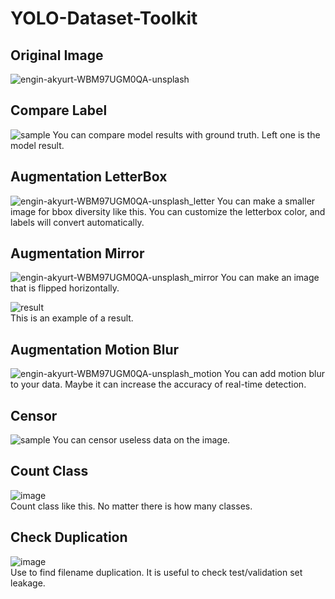 # YOLO-Dataset-Toolkit

## Original Image

![engin-akyurt-WBM97UGM0QA-unsplash](https://user-images.githubusercontent.com/97486738/199654238-b0f392aa-4ccb-407d-b75d-fff29c618d31.jpg)



## Compare Label

![sample](https://user-images.githubusercontent.com/97486738/199668616-eef13d3c-4928-46ef-99e2-f98f4f501e52.jpg)
You can compare model results with ground truth. Left one is the model result.


## Augmentation LetterBox

![engin-akyurt-WBM97UGM0QA-unsplash_letter](https://user-images.githubusercontent.com/97486738/199421470-261adba3-cc29-4604-9d7f-5caad7440c2e.jpg)
You can make a smaller image for bbox diversity like this. You can customize the letterbox color, and labels will convert automatically.



## Augmentation Mirror

![engin-akyurt-WBM97UGM0QA-unsplash_mirror](https://user-images.githubusercontent.com/97486738/199422839-112d6365-0cba-4d14-a918-a5b36a9f4463.jpg)
You can make an image that is flipped horizontally.


![result](https://user-images.githubusercontent.com/97486738/199423354-c6cf27fc-ddbe-4caf-9a01-4b2b9731fcfd.png)                                
This is an example of a result.



## Augmentation Motion Blur

![engin-akyurt-WBM97UGM0QA-unsplash_motion](https://user-images.githubusercontent.com/97486738/199654418-34206493-0c96-4c24-926f-5ae64179c722.jpg)
You can add motion blur to your data. Maybe it can increase the accuracy of real-time detection.



## Censor

![sample](https://user-images.githubusercontent.com/97486738/199657511-ede48c1f-fa13-43ac-ab3b-e000a7b16fb7.jpg)
You can censor useless data on the image.



## Count Class

![image](https://user-images.githubusercontent.com/97486738/201023143-a67b4ac2-7196-4308-958b-84e5c7cb586a.png)                                           
Count class like this. No matter there is how many classes.

## Check Duplication

![image](https://user-images.githubusercontent.com/97486738/201038744-938aa71b-e035-49b4-812d-6e732a4f1ba5.png)                                                   
Use to find filename duplication. It is useful to check test/validation set leakage.
